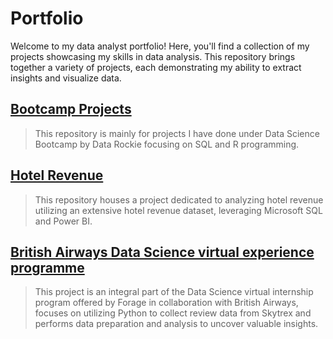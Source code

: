 # Portfolio
Welcome to my data analyst portfolio! Here, you'll find a collection of my projects showcasing my skills in data analysis. This repository brings together a variety of projects, each demonstrating my ability to extract insights and visualize data. 

## [Bootcamp Projects](https://github.com/Worapitcha5972/Bootcamp_Projects)
> This repository is mainly for projects I have done under Data Science Bootcamp by Data Rockie focusing on SQL and R programming.

## [Hotel Revenue](https://github.com/Worapitcha5972/Hotel_Revenue)
> This repository houses a project dedicated to analyzing hotel revenue utilizing an extensive hotel revenue dataset, leveraging Microsoft SQL and Power BI. 

## [British Airways Data Science virtual experience programme](https://github.com/Worapitcha5972/British-Airways_Data_Science)
> This project is an integral part of the Data Science virtual internship program offered by Forage in collaboration with British Airways, focuses on utilizing Python to collect review data from Skytrex and performs data preparation and analysis to uncover valuable insights.
